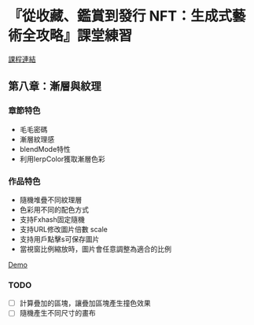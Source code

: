 # 『從收藏、鑑賞到發行 NFT：生成式藝術全攻略』課堂練習
[課程連結](https://hahow.in/courses/63eb19b2071afa7f15fbc195)

## 第八章：漸層與紋理

### 章節特色
+ 毛毛密碼
+ 漸層紋理感
+ blendMode特性
+ 利用lerpColor獲取漸層色彩

### 作品特色
+ 隨機堆疊不同紋理層
+ 色彩用不同的配色方式
+ 支持Fxhash固定隨機
+ 支持URL修改圖片倍數 scale
+ 支持用戶點擊s可保存圖片
+ 當視窗比例縮放時，圖片會任意調整為適合的比例

[Demo](https://camiladev-gerentiveart-texture.netlify.app/)

### TODO
- [ ] 計算疊加的區塊，讓疊加區塊產生撞色效果
- [ ] 隨機產生不同尺寸的畫布 
